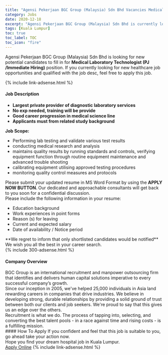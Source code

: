 ```yaml
---
title: "Agensi Pekerjaan BGC Group (Malaysia) Sdn Bhd Vacancies Medical Laboratory Technologist (PJ /Immediate Hiring)" 
category: Jobs 
date: 2020-12-18 
excerpt: "Agensi Pekerjaan BGC Group (Malaysia) Sdn Bhd is currently looking for suitable person to fill in the Medical Laboratory Technologist (PJ /Immediate Hiring) which positioned at Kuala Lumpur" 
tags: [Kuala Lumpur] 
toc: true 
toc_label: TOC 
toc_icon: "fire" 
--- 
```


<p>Agensi Pekerjaan BGC Group (Malaysia) Sdn Bhd is looking for new potential candidates to fill in for <b>Medical Laboratory Technologist (PJ /Immediate Hiring)</b> position. If you currently looking for new healthcare job opportunities and qualified with the job desc, feel free to apply this job.
</p>{% include link-adsense.html %} 
<div><div><div><h4>Job Description</h4></div></div><div><div><span><div><div><ul><li><strong>Largest private provider of diagnostic laboratory services</strong></li><li><strong>No exp needed, training will be provide</strong></li><li><strong>Good career progression in medical science line</strong></li><li><strong>Applicants must from related study background</strong></li></ul><strong>Job Scope:</strong><ul><li>Performing lab testing and validate various test results</li><li>conducting medical research and analysis</li><li>maintains quality results by running standards and controls, verifying equipment function through routine equipment maintenance and advanced trouble shooting</li><li>calibrating equipment utilising approved testing procedures</li><li>monitoring quality control measures and protocols&#160;</li></ul><div>Please submit your updated resume in MS Word Format by using the <strong>APPLY NOW BUTTON. </strong>Our dedicated and approachable consultants will get back to you soon for a confidential discussion.</div>Please include the following information in your resume:<ul><li>Education background</li><li>Work experiences in point forms</li><li>Reason (s) for leaving</li><li>Current and expected salary</li><li>Date of availability / Notice period</li></ul>**We regret to inform that only shortlisted candidates would be notified**<br>We wish you all the best in your career search.</div></div></span></div></div></div> 
{% include 300-adsense.html %} 
<div><div><div><h4>Company Overview</h4></div></div><div><div><span><div><div><div>BGC Group is an international recruitment and manpower outsourcing firm that identifies and delivers human capital solutions imperative to every successful company&#8217;s growth.</div><div>Since our inception in 2005, we've helped 25,000 individuals in Asia land rewarding careers in companies that drive industries. We believe in developing strong, durable relationships by providing a solid ground of trust between both our clients and job seekers. We're proud to say that this gives us an edge over the others.</div><div>Recruitment is what we do. The process of tapping into, selecting, and converting the best talent pools - in a race against time and rising costs - is a fulfilling mission.</div></div></div></span></div></div></div> 
#### How To Apply 
If you confident and feel that this job is suitable to you, go ahead take your action now. <br/> 
Hope you find your dream hospital job in Kuala Lumpur. <br/> 
<a href="https://www.jobstreet.com.my/en/job/medical-laboratory-technologist-pj-immediate-hiring-4446533?jobId=jobstreet-my-job-4446533&sectionRank=1&token=0~33ec8955-4fab-4e80-b008-1f291e39466c&fr=SRP%20Job%20Listin" class="btn btn--warning" target="_blank" rel="nofollow noopenner">Apply Online</a> 
{% include link-adsense.html %} 
